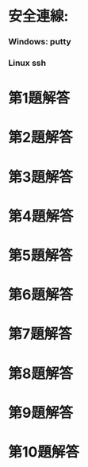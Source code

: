 # 安全連線:

### Windows: putty 

### Linux ssh


# 第1題解答

# 第2題解答

# 第3題解答

# 第4題解答

# 第5題解答

# 第6題解答

# 第7題解答

# 第8題解答

# 第9題解答

# 第10題解答


